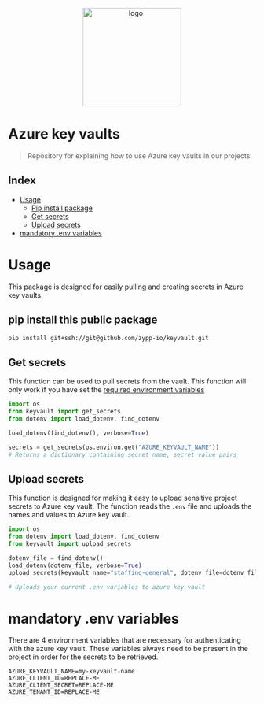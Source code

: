 <p align="center"><img alt="logo" src="https://www.zypp.io/static/assets/img/logos/Main logo - White/Zypp - White - JPG.jpg" width="200"></p>

Azure key vaults
===
> Repository for explaining how to use Azure key vaults in our projects.


## Index
- [Usage](#usage)
    - [Pip install package](#pip-install-this-public-package)
    - [Get secrets](#get-secrets)
    - [Upload secrets](#upload-secrets)
- [mandatory .env variables](#mandatory-env-variables)

# Usage
This package is designed for easily pulling and creating secrets in Azure key vaults. 

## pip install this public package
```.sh
pip install git+ssh://git@github.com/zypp-io/keyvault.git
```

## Get secrets
This function can be used to pull secrets from the vault. This function will only work if you have
set the [required environment variables](#mandatory-env-variables)

```python
import os 
from keyvault import get_secrets
from dotenv import load_dotenv, find_dotenv

load_dotenv(find_dotenv(), verbose=True)

secrets = get_secrets(os.environ.get("AZURE_KEYVAULT_NAME"))
# Returns a dictionary containing secret_name, secret_value pairs
```
     
## Upload secrets
This function is designed for making it easy to upload sensitive project secrets to Azure key vault.
The function reads the `.env` file and uploads the names and values to Azure key vault.

```python
import os 
from dotenv import load_dotenv, find_dotenv
from keyvault import upload_secrets

dotenv_file = find_dotenv()
load_dotenv(dotenv_file, verbose=True)
upload_secrets(keyvault_name="staffing-general", dotenv_file=dotenv_file)

# Uploads your current .env variables to azure key vault
```

# mandatory .env variables
There are 4 environment variables that are necessary for authenticating with the azure key vault.
These variables always need to be present in the project in order for the secrets to be retrieved.

```.env
AZURE_KEYVAULT_NAME=my-keyvault-name
AZURE_CLIENT_ID=REPLACE-ME
AZURE_CLIENT_SECRET=REPLACE-ME
AZURE_TENANT_ID=REPLACE-ME
```